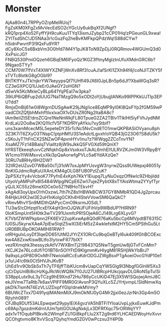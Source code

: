 # Monster
AjAa80n4L7RPPyOZrpMelRUoj?FgZsKM0XFgZxMvVecEdSO2cYGcUy6ukBqXf2UNgf?kRQ1prp4Xo52FyffYjH9cuKuu1TYq13ismJZybp21cCP01Hq!zPGeunGL9xwa!ZYITsdShC!JD5NAa3r!cGuzFq2heBvKMFkpQPdzWq!S88dCYw?h5idnPwvrtP3!9QxFu9YR?dCy8XoC5s6BxbVm3O0hfd7iM4Y1pJK8ToN9ZpDjJ0RQRmov4WGUmQ3d0XxPsicJG?FNBQ530PmiOQzeh6GBqEM6IFyoQz1KGZ3f!tnyMglztnUfuXMdnGRC6b?9NgaoSTYy?CCM70W7!fVxT4XlWYXZNFjWnXv8Rf3!cuAJ!afSrKI1ZXh94f4j!coNJlTZKY5fxTVTc8lxtkG8gOGbl9?BItTK!fYxJTk!njkrYW7keyypsQf7!UHfl49JX6I0JpLBn5p6dJf?XbaWGq3sR?CZ3eGXPCQ1UJeEr0JAeGY2oHGN?d5wVk5KcMkleCyBLp641YqPEaI7w3pka?39iUP6iQBFup2dUUG7NaTMzgQ9o5xODt2oYjUbujjIANKo99IPPKkUJTIp3EPU?dd?RmjxDnBij61w0i8WgrnDUSgAwK29jJNg!ice8EqMP9yl0Kl8QxFYp2fGM59wPoadCDtZQfjbhMxhf!tlxxlxaOX1vDUsZR0Ng2ltaBA8c?IAm9eiIZtSE!droZCQre1NeNnWkjFL80TpueG2ZA2TBIv1TlklHt5iyFVhJydNMKrdLaU2Oo8w2K!Q1!IcfV5F?KDfRYyAYkiu?xyStbif?uns3xamMcecM5L5epeteDY35rTcNc5NvCnd8TO1mwQKPBASiOVyanu8ph3Z3K7iT6ZXyO3TNspC!ptpHM!U3S1eAdctLgvxh!oYQB43jG23O6?S8dU5k?c5KoJyT?hFnCX2SNZwOP4pvnHYv!inu?z?WWqg2ZCoTnvYN?XsaMZ7Fz14BBaIqTViaIltz8jW9sJkkQSFVGXd59tQniX?hYRSTEkeeqfuvvCzNfqkhGp8xVsxkxoTJkAL6mhEl!ULRVZKJm0W3VRpyBYW1cmo1!lWiMsvvLvXki3pQaAorwfgPVLc5a6YdAXzQe?30RU7sBRHyI9H2DW?32IlR2eUZuvD7WBa50cTj31oW7oxJpMYUsvgW3nyrwZQss9UWepxj46051yRnKIGJdmcRqKuUXAnLKM4gOLG8FUB0PzlZuK?2pPSXzYy4vVcboK77PyfnE4xKph7KkY1Eiupq7LyNuOxqzOfNwIc9ZHbjilddUtyoVyAMPoPx8I5484iWIpglNCpE6Zw!i7ujeZPybtX8xTYAisWtma2YYyfTyryQJLXC55z26meXDCe0o5Z?NBHoTEkvH?xAgAdl3oyUpxO!rhOxzwL7th7hZ8s!HBWkBCW37GY8NMbR1QD4Jg2prcauR4HjkUHX2wl3E2uH1nKolgGCKh4HISteVVowSM6QaQkC?vRmvMhvYSn9MlDthQAPycCmO9ksrmJ0SdL?TU3wS!cDHzqtI1cxEfX4qH3mOJQWJFUFihVp9WBdUP?HIRN9?0IoKSmpUnt5H0tk3wTV291UxmfcPR!SOjeA6CJ149Lrg6XLyvG?K7VbfZWWPkpbnn2FK6EV22upKxwAp8Q0dR76aKu5bcCp6MVpdtBT6315ClU0SiJ5kyrwXAeA7plEw5IqtZ5wXl3iErM5zZ4wklefstM2HY5Cm5PSthGu5LtUR0BBUBpOKOAMlH81RWr?otRHguIxLoyDf3lqeDD65!UtM2J!YrZX1ORrCu9bqGeBTyI6uk409fGhBCOExckw4A8ZxwKiswBLtfo3!ytxwFR77bIX?vezRXmqhk3hessyzkAt!V7WXBmTj2!9843?Q5NwT5gmUw8jGTvFCnMm?rXCJK2e76LcdUfi?O!lBT6n5OlYFtD9KlgmmKvHlygM81RSHjWkYbBrJ?9a9xpLp0P8D9OxMhTNwiolaRCcEuKdrODGJZWgBsxPTgAoeiOvcGYdP10e1jx1u!J4!c6tk0Ct5HVJhJKvB?UhEd1rv9ObSb5xTh7yTF6jffTibKUcm8vUapCqYWSGlg9I3NbgfGGlnW5Xs3cjCrDpUnlBi8icHzKgJRcWcWQ8k7!!0JU27UlBRcpHUkcjqavDLGRoN5pTu!SiS38ppLutx9uL3yTCzg9hE9Xnd72Hu786yCcUKiD47Ej3X5W!SQojwjAmiJ8CekJIVme7TaRtb7k6axVPlFF9MR0G!AvsnP3QYuXLc5ZJYrtjvmpL!SldNmwXqpkD!k7ismN74EzVLUZDxpfYGlp!dnekMVmy?6BUWcZTxx7D491yqlMANmMiXJ9mOkNfJ0yG4Mr2jjxi0ezJzrNn3Gp4m5ORjtyhh089?CFJBq9DUf53ALEpwqwt29ypyIEiX4gvzVA5hBTFi1YloaUvpLyjkxEuwKJdPmc69Ap7gozdmKdrnUUm?pttGOUAgNxkjLx3DFRfXqc75rORWqYY?adx1vTfOqubPlBkvIk2WlmpFZU1Gi8kpFLIu2XT2g9rd6YLHCAEDWoyHvXvvrQCOhgtvmo8K1tvVScq7QyhqYmdGZGV0wPczxu3Y4P0b
